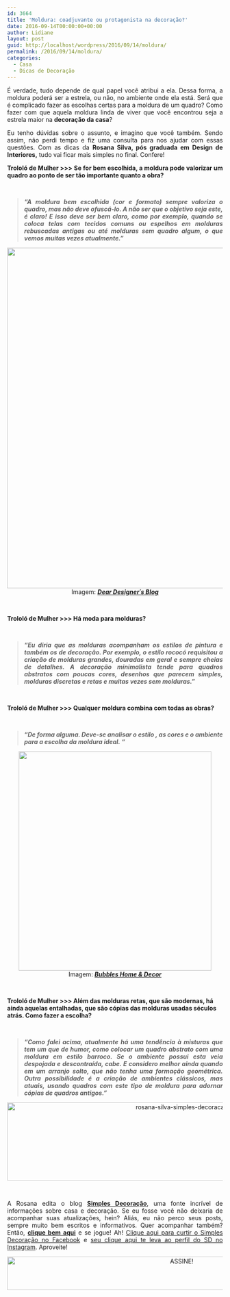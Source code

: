 ```yaml
---
id: 3664
title: 'Moldura: coadjuvante ou protagonista na decoração?'
date: 2016-09-14T00:00:00+00:00
author: Lidiane
layout: post
guid: http://localhost/wordpress/2016/09/14/moldura/
permalink: /2016/09/14/moldura/
categories:
  - Casa
  - Dicas de Decoração
---
```

<p style="text-align: justify;">
  É verdade, tudo depende de qual papel você atribui a ela. Dessa forma, a moldura poderá ser a estrela, ou não, no ambiente onde ela está. Será que é complicado fazer as escolhas certas para a moldura de um quadro? Como fazer com que aquela moldura linda de viver que você encontrou seja a estrela maior na <strong>decoração da casa</strong>?
</p>

<p style="text-align: justify;" align="justify">
  Eu tenho dúvidas sobre o assunto, e imagino que você também. Sendo assim, não perdi tempo e fiz uma consulta para nos ajudar com essas questões. Com as dicas da <strong>Rosana Silva, pós graduada em Design de Interiores,</strong> tudo vai ficar mais simples no final. Confere!
</p>

<!--more-->

<p align="justify">
  <strong>Trololó de Mulher >>> Se for bem escolhida, a moldura pode valorizar um quadro ao ponto de ser tão importante quanto a obra?</strong>
</p>

&nbsp;

> <p align="justify">
>   <strong><em>“A moldura bem escolhida (cor e formato) sempre valoriza o quadro, mas não deve ofuscá-lo. A não ser que o objetivo seja este, é claro! E isso deve ser bem claro, como por exemplo, quando se coloca telas com tecidos comuns ou espelhos em molduras rebuscadas antigas ou até molduras sem quadro algum, o que vemos muitas vezes atualmente.”</em></strong>
> </p>

<p align="center">
  <a href="http://www.decoracaodacasa.com/moldura-quadro-decoracao/decoracao-quadros-molduras/" rel="attachment wp-att-1608"><img class="alignnone size-full wp-image-1608" title="DECORACAO-QUADROS-MOLDURAS" src="http://www.decoracaodacasa.com/blog/wp-content/uploads/2012/08/DECORACAO-QUADROS-MOLDURAS.jpg" alt="" width="550" height="795" /></a><br /> Imagem: <strong><em><a href="http://deardesigner.co.uk/" target="_blank">Dear Designer´s Blog</a></em></strong>
</p>

&nbsp;

<p align="justify">
  <strong>Trololó de Mulher >>> Há moda para molduras?</strong>
</p>

&nbsp;

> <p align="justify">
>   <strong><em>“Eu diria que as molduras acompanham os estilos de pintura e também os de decoração. Por exemplo, o estilo rococó requisitou a criação de molduras grandes, douradas em geral e sempre cheias de detalhes. A decoração minimalista tende para quadros abstratos com poucas cores, desenhos que parecem simples, molduras discretas e retas e muitas vezes sem molduras.”</em></strong>
> </p>

&nbsp;

**Trololó de Mulher >>> Qualquer moldura combina com todas as obras?**

&nbsp;

> <p align="justify">
>   <strong><em>“De forma alguma. Deve-se analisar o estilo , as cores e o ambiente para a escolha da moldura ideal. “</em></strong>
> </p>

<p align="center">
  <a href="http://www.decoracaodacasa.com/moldura-quadro-decoracao/decoracao-quadros-molduras2/" rel="attachment wp-att-1609"><img class="alignnone size-full wp-image-1609" title="DECORACAO-QUADROS-MOLDURAS[2]" src="http://www.decoracaodacasa.com/blog/wp-content/uploads/2012/08/DECORACAO-QUADROS-MOLDURAS2.jpg" alt="" width="450" height="512" /></a><br /> Imagem: <strong><em><a href="http://karen.fashionbubbles.com/" target="_blank">Bubbles Home & Decor</a></em></strong>
</p>

&nbsp;

**Trololó de Mulher >>> Além das molduras retas, que são modernas, há ainda aquelas entalhadas, que são cópias das molduras usadas séculos atrás. Como fazer a escolha?**

&nbsp;

> <p align="justify">
>   <strong><em>“Como falei acima, atualmente há uma tendência à misturas que tem um que de humor, como colocar um quadro abstrato com uma moldura em estilo barroco. Se o ambiente possui esta veia despojada e descontraída, cabe. E considero melhor ainda quando em um arranjo solto, que não tenha uma formação geométrica. Outra possibilidade é a criação de ambientes clássicos, mas atuais, usando quadros com este tipo de moldura para adornar cópias de quadros antigos.”</em></strong>
> </p>

<p style="text-align: center;" align="justify">
  <img class="alignnone size-full wp-image-12936" src="http://www.trololodemulher.com.br/blog/wp-content/uploads/2016/09/ROSANA-SILVA-SIMPLES-DECORACAO.jpg" alt="rosana-silva-simples-decoracao" width="800" height="182" />
</p>

&nbsp;

<p style="text-align: justify;" align="center">
  A Rosana edita o blog <strong><a href="http://www.simplesdecoracao.com.br/" target="_blank">Simples Decoração</a></strong>, uma fonte incrível de informações sobre casa e decoração. Se eu fosse você não deixaria de acompanhar suas atualizações, hein? Aliás, eu não perco seus posts, sempre muito bem escritos e informativos. Quer acompanhar também? Então, <strong><a href="http://www.simplesdecoracao.com.br/" target="_blank">clique bem aqui</a></strong> e se jogue! Ah! <a href="https://www.facebook.com/SimplesDecoracao/" target="_blank">Clique aqui para curtir o Simples Decoração no Facebook</a> e <a href="https://www.instagram.com/simplesdecor/" target="_blank">seu clique aqui te leva ao perfil do SD no Instagram</a>. Aproveite!
</p>

<p align="center">
  <a href="http://feedburner.google.com/fb/a/mailverify?uri=blogBichaFemea&loc=en_US" target="_blank"><img class="alignnone size-full wp-image-10439" src="http://www.trololodemulher.com.br/blog/wp-content/uploads/2014/09/ASSINE.png" alt="ASSINE!" width="800" height="78" /></a>
</p>